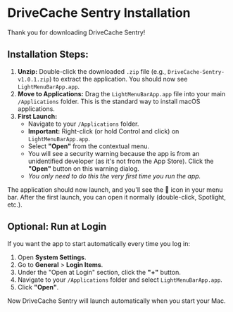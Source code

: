 # DriveCache Sentry Installation

Thank you for downloading DriveCache Sentry!

## Installation Steps:

1.  **Unzip:** Double-click the downloaded `.zip` file (e.g., `DriveCache-Sentry-v1.0.1.zip`) to extract the application. You should now see `LightMenuBarApp.app`.
2.  **Move to Applications:** Drag the `LightMenuBarApp.app` file into your main `/Applications` folder. This is the standard way to install macOS applications.
3.  **First Launch:**
    *   Navigate to your `/Applications` folder.
    *   **Important:** Right-click (or hold Control and click) on `LightMenuBarApp.app`.
    *   Select **"Open"** from the contextual menu.
    *   You will see a security warning because the app is from an unidentified developer (as it's not from the App Store). Click the **"Open"** button on this warning dialog.
    *   *You only need to do this the very first time you run the app.*

The application should now launch, and you'll see the 💾 icon in your menu bar. After the first launch, you can open it normally (double-click, Spotlight, etc.).

## Optional: Run at Login

If you want the app to start automatically every time you log in:

1.  Open **System Settings**.
2.  Go to **General** > **Login Items**.
3.  Under the "Open at Login" section, click the **"+"** button.
4.  Navigate to your `/Applications` folder and select `LightMenuBarApp.app`.
5.  Click **"Open"**.

Now DriveCache Sentry will launch automatically when you start your Mac.
